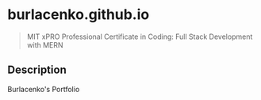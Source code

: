 # burlacenko.github.io
>MIT xPRO Professional Certificate in Coding: Full Stack Development with MERN
## Description
Burlacenko's Portfolio
